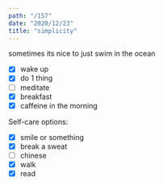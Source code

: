 ```yaml
---
path: "/157"
date: "2020/12/23"
title: "simplicity"
---
```


sometimes its nice to just swim in the ocean

- [x] wake up
- [x] do 1 thing
- [ ] meditate
- [x] breakfast
- [x] caffeine in the morning

Self-care options:
- [x] smile or something
- [x] break a sweat
- [ ] chinese
- [x] walk
- [x] read

